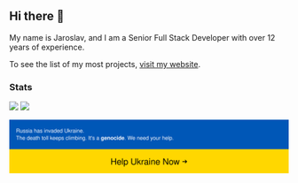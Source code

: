 ## Hi there 👋

My name is Jaroslav, and I am a Senior Full Stack Developer with over 12 years of experience.

To see the list of my most projects, [visit my website](https://husky-dev.me/projects/).


### Stats

<div>
  <img height="135px" src="https://github-readme-stats.vercel.app/api?username=husky-dev&theme=nord&show_icons=true&hide_title=true&hide_border=true&hide_rank=true&include_all_commits=true&count_private=true&line_height=21">
  <img height="135px" src="https://github-readme-stats.vercel.app/api/top-langs/?username=husky-dev&theme=nord&&hide_title=true&hide_border=true&layout=compact&langs_count=8">
</div>

[![Stand with Ukraine](https://raw.githubusercontent.com/vshymanskyy/StandWithUkraine/main/banner2-direct.svg)](https://vshymanskyy.github.io/StandWithUkraine)